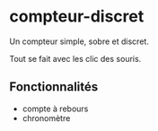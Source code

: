 # compteur-discret

Un compteur simple, sobre et discret.

Tout se fait avec les clic des souris.

## Fonctionnalités
* compte à rebours
* chronomètre
